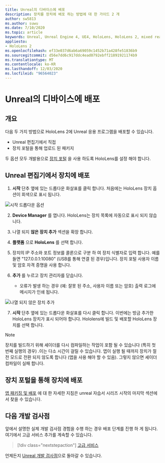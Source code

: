 ```yaml
---
title: Unreal의 디바이스에 배포
description: 장치를 장치에 배포 하는 방법에 대 한 가이드 2 개
author: sw5813
ms.author: suwu
ms.date: 7/10/2020
ms.topic: article
keywords: Unreal, Unreal Engine 4, UE4, HoloLens, HoloLens 2, mixed reality, 장치에 배포, PC, 설명서, 혼합 현실 헤드셋, windows mixed reality 헤드셋, 가상 현실 헤드셋
appliesto:
- HoloLens 2
ms.openlocfilehash: ef33e037d6ab6a69059c1452b71a428fe51836b9
ms.sourcegitcommit: d56e7dd6c917ddc4ead0792ebff21891921174b9
ms.translationtype: MT
ms.contentlocale: ko-KR
ms.lasthandoff: 12/03/2020
ms.locfileid: "96564023"
---
```

# <a name="deploy-to-device-in-unreal"></a>Unreal의 디바이스에 배포

## <a name="overview"></a>개요
다음 두 가지 방법으로 HoloLens 2에 Unreal 응용 프로그램을 배포할 수 있습니다.
* Unreal 편집기에서 직접
* 장치 포털을 통해 업로드 된 패키지

두 옵션 모두 개발용으로 [장치 포털](../platform-capabilities-and-apis/using-the-windows-device-portal.md) 을 사용 하도록 HoloLens를 설정 해야 합니다.

## <a name="deploying-to-device-from-the-unreal-editor"></a>Unreal 편집기에서 장치에 배포

1. **시작** 단추 옆에 있는 드롭다운 화살표를 클릭 합니다. 처음에는 HoloLens 장치 옵션이 회색으로 표시 됩니다.

![시작 드롭다운 옵션](images/unreal/launch-dropdown.png)

2. **Device Manager** 를 엽니다. HoloLens는 장치 목록에 자동으로 표시 되지 않습니다.

3. 나열 되지 **않은 장치 추가** 섹션을 확장 합니다.

4. **플랫폼** 으로 **HoloLens** 를 선택 합니다.

5. 장치의 IP 주소와 포트 정보를 콜론으로 구분 하 여 장치 식별자로 입력 합니다. 예를 들면 "127.0.0.1:10080" (USB를 통해 연결 된 경우)입니다. 장치 포털 사용자 이름 및 암호 자격 증명을 사용 합니다.

6. **추가** 를 누르고 장치 관리자를 닫습니다.
    * 오류가 발생 하는 경우 (예: 잘못 된 주소, 사용자 이름 또는 암호) 출력 로그에 메시지가 인쇄 됩니다.

![나열 되지 않은 장치 추가](images/unreal/add-unlisted-device.png)

7. **시작** 단추 옆에 있는 드롭다운 화살표를 다시 클릭 합니다. 이번에는 방금 추가한 HoloLens 장치가 표시 되어야 합니다. Hololens에 빌드 및 배포할 HoloLens 장치를 선택 합니다.

>[!NOTE]
>장치를 빌드하기 위해 셰이더를 다시 컴파일하는 작업이 포함 될 수 있습니다 (특히 첫 번째 실행의 경우) .이는 다소 시간이 걸릴 수 있습니다. 앱이 실행 될 때까지 장치가 절전 모드로 전환 되지 않도록 합니다 (앱을 사용 해야 할 수 있음). 그렇지 않으면 셰이더 컴파일이 실패 합니다.

## <a name="deploying-to-device-via-device-portal"></a>장치 포털을 통해 장치에 배포

[앱 패키징 및 배포](tutorials/unreal-uxt-ch6.md#packaging-and-deploying-the-app-via-device-portal) 에 대 한 자세한 지침은 unreal 자습서 시리즈 시작의 마지막 섹션에서 찾을 수 있습니다.

## <a name="next-development-checkpoint"></a>다음 개발 검사점

앞에서 설명한 실제 개발 검사점 경험을 수행 하는 경우 배포 단계를 진행 하 게 됩니다. 여기에서 고급 서비스 추가를 계속할 수 있습니다.

> [!div class="nextstepaction"]
> [고급 서비스](unreal-development-overview.md#5-adding-services)

언제든지 [Unreal 개발 검사점](unreal-development-overview.md#4-streaming-and-deploying-to-a-device)으로 돌아갈 수 있습니다.

